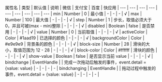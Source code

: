属性名 | 类型 | 默认值 | 说明 | 微信 | 支付宝 | 百度 | 快应用 |
--- | --- | --- | --- | --- | --- | --- | --- | --- |
min | Number | 0 | 最小值 |  - | - | - | √ |
max | Number | 100 | 最大值 |  - | - | - | √ |
step | Number | 1 | 步长，取值必须大于 0，并且可被(max - min)整除 |  - | - | - | √ |
disabled | Boolean | false | 是否禁用 |  - | - | - | √ |
value | Number | 0 | 当前取值 |  - | - | - | √ |
activeColor | Color | #1aad19 | 已选择的颜色 |  - | - | - | √ |
backgroundColor | Color | #e9e9e9 | 背景条的颜色 |  - | - | - | √ |
block-size | Number | 28 | 滑块的大小，取值范围为 12 - 28 | - | - | - | √ |
block-color | Color | #ffffff | 滑块的颜色 | - | - | - | √ |
show-value | Boolean | false | 是否显示当前 value |  - | - | - | √ |
bindchange | EventHandle |  | 完成一次拖动后触发的事件，event.detail = {value: value} |  - | - | - | - |
bindchanging | EventHandle |  | 拖动过程中触发的事件，event.detail = {value: value} | - | - | - | - |